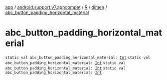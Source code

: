 [app](../../../index.md) / [android.support.v7.appcompat](../../index.md) / [R](../index.md) / [dimen](index.md) / [abc_button_padding_horizontal_material](.)

# abc_button_padding_horizontal_material

`static val abc_button_padding_horizontal_material: `[`Int`](https://kotlinlang.org/api/latest/jvm/stdlib/kotlin/-int/index.html)
`static val abc_button_padding_horizontal_material: `[`Int`](https://kotlinlang.org/api/latest/jvm/stdlib/kotlin/-int/index.html)
`static val abc_button_padding_horizontal_material: `[`Int`](https://kotlinlang.org/api/latest/jvm/stdlib/kotlin/-int/index.html)
`static val abc_button_padding_horizontal_material: `[`Int`](https://kotlinlang.org/api/latest/jvm/stdlib/kotlin/-int/index.html)